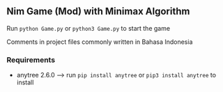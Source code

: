 ## Nim Game (Mod) with Minimax Algorithm

Run ```python Game.py``` or ```python3 Game.py``` to start the game

Comments in project files commonly written in Bahasa Indonesia

### Requirements
* anytree 2.6.0 --> run ```pip install anytree``` or ```pip3 install anytree``` to install

